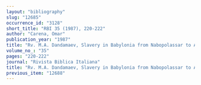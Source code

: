 ```yaml
---
layout: "bibliography"
slug: "12685"
occurrence_id: "3128"
short_title: "RBI 35 (1987), 220-222"
author: "Carena, Omar"
publication_year: "1987"
title: "Rv. M.A. Dandamaev, Slavery in Babylonia from Nabopolassar to Alexander the Great (626-331 B.C.) (1984)"
volume_no_: "35"
pages: "220-222"
journal: "Rivista Biblica Italiana"
title: "Rv. M.A. Dandamaev, Slavery in Babylonia from Nabopolassar to Alexander the Great (626-331 B.C.) (1984)"
previous_item: "12688"
---
```

